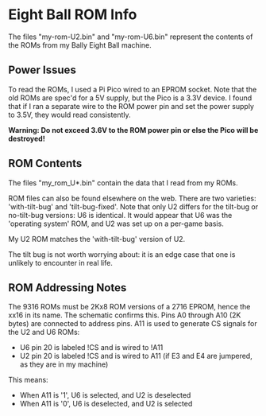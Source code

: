 # Eight Ball ROM Info

The files "my-rom-U2.bin" and "my-rom-U6.bin" represent the contents of the ROMs from my Bally Eight Ball machine.

## Power Issues
To read the ROMs, I used a Pi Pico wired to an EPROM socket.
Note that the old ROMs are spec'd for a 5V supply, but the Pico is a 3.3V device.
I found that if I ran a separate wire to the ROM power pin and set the power supply to 3.5V, they would read consistently.

__Warning: Do not exceed 3.6V to the ROM power pin or else the Pico will be destroyed!__

## ROM Contents

The files "my_rom_U*.bin" contain the data that I read from my ROMs.

ROM files can also be found elsewhere on the web.
There are two varieties: 'with-tilt-bug' and 'tilt-bug-fixed'.
Note that only U2 differs for the tilt-bug or no-tilt-bug versions: U6 is identical.
It would appear that U6 was the 'operating system' ROM, and U2 was set up on a per-game
basis.

My U2 ROM matches the 'with-tilt-bug' version of U2.

The tilt bug is not worth worrying about: it is an edge case that one is unlikely to encounter in real life.

## ROM Addressing Notes

The 9316 ROMs must be 2Kx8 ROM versions of a 2716 EPROM, hence the xx16 in its name.
The schematic confirms this. Pins A0 through A10 (2K bytes) are connected to address pins.
A11 is used to generate CS signals for the U2 and U6 ROMs:
- U6 pin 20 is labeled !CS and is wired to !A11
- U2 pin 20 is labeled !CS and is wired to A11 (if E3 and E4 are jumpered, as they are in my machine)

This means:
- When A11 is '1', U6 is selected, and U2 is deselected
- When A11 is '0', U6 is deselected, and U2 is selected
